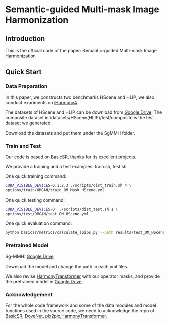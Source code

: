 # Semantic-guided Multi-mask Image Harmonization

## Introduction

This is the official code of the paper: Semantic-guided Multi-mask Image Harmonization

## Quick Start

### Data Preparation

In this paper, we constructs two benchmarks HScene and HLIP, we also conduct expriments on [iHarmony4](https://github.com/bcmi/Image-Harmonization-Dataset-iHarmony4).

The datasets of HScene and HLIP can be download from [Google Drive](https://drive.google.com/drive/folders/1Kd32kfQFtHhnXWvqzwvX9Q33H_HD-R_N?usp=sharing). The composite dataset in /datasets/HScene(HLIP)/test/composite is the test dataset we generated.

Download the datasets and put them under the SgMMH folder.

### Train and Test

Our code is based on [BasicSR](https://github.com/XPixelGroup/BasicSR), thanks for its excellent projects.

We provide a training and a test examples: train.sh, test.sh

One quick training command:

```bash
CUDA_VISIBLE_DEVICES=0,1,2,3 ./scripts/dist_train.sh 4 \
options/train/OMGAN/train_OM_Mask_HScene.yml
```

One quick testing command:

```bash
CUDA_VISIBLE_DEVICES=0  ./scripts/dist_test.sh 1 \
options/test/OMGAN/test_OM_HScene.yml
```

One quick evaluation command:

```bash
python basicsr/metrics/calculate_lpips.py --path results/test_OM_HScene/visualization/HScene
```

### Pretrained Model

Sg-MMH: [Google Drive](https://drive.google.com/drive/folders/1Gg1U9IFikOlXCId-IUlyQEr7I7LBKN2S?usp=sharing)

Download the model and change the path in each yml files. 

We also revise [HarmonyTransformer](https://github.com/zhenglab/HarmonyTransformer) with our operator masks, and provide the pretrained model in [Google Drive](https://drive.google.com/drive/folders/10IQg3RWCBg0tR6b5booiz8I8wlU8FtLP?usp=sharing).

### Acknowledgement

For the whole code framework and some of the data modules and model functions used in the source code, we need to acknowledge the repo of [BasicSR](https://github.com/XPixelGroup/BasicSR), [DoveNet](https://github.com/bcmi/Image-Harmonization-Dataset-iHarmony4/tree/master/DoveNet), [pix2pix](https://github.com/junyanz/pytorch-CycleGAN-and-pix2pix),[HarmonyTransformer](https://github.com/zhenglab/HarmonyTransformer).

